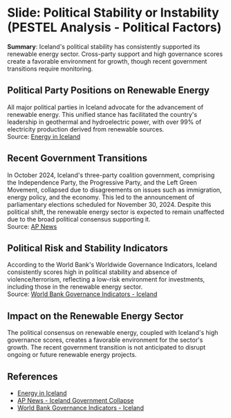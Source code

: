 # Slide: Political Stability or Instability (PESTEL Analysis - Political Factors)

**Summary**: Iceland's political stability has consistently supported its renewable energy sector. Cross-party support and high governance scores create a favorable environment for growth, though recent government transitions require monitoring.

## Political Party Positions on Renewable Energy
All major political parties in Iceland advocate for the advancement of renewable energy. This unified stance has facilitated the country's leadership in geothermal and hydroelectric power, with over 99% of electricity production derived from renewable sources.  
Source: [Energy in Iceland](https://en.wikipedia.org/wiki/Energy_in_Iceland)

## Recent Government Transitions
In October 2024, Iceland's three-party coalition government, comprising the Independence Party, the Progressive Party, and the Left Green Movement, collapsed due to disagreements on issues such as immigration, energy policy, and the economy. This led to the announcement of parliamentary elections scheduled for November 30, 2024. Despite this political shift, the renewable energy sector is expected to remain unaffected due to the broad political consensus supporting it.  
Source: [AP News](https://apnews.com/article/9d170f37de3228506de93444668c416a)

## Political Risk and Stability Indicators
According to the World Bank's Worldwide Governance Indicators, Iceland consistently scores high in political stability and absence of violence/terrorism, reflecting a low-risk environment for investments, including those in the renewable energy sector.  
Source: [World Bank Governance Indicators - Iceland](https://en.wikipedia.org/wiki/Iceland)

## Impact on the Renewable Energy Sector
The political consensus on renewable energy, coupled with Iceland's high governance scores, creates a favorable environment for the sector's growth. The recent government transition is not anticipated to disrupt ongoing or future renewable energy projects.

## References
- [Energy in Iceland](https://en.wikipedia.org/wiki/Energy_in_Iceland)
- [AP News - Iceland Government Collapse](https://apnews.com/article/9d170f37de3228506de93444668c416a)
- [World Bank Governance Indicators - Iceland](https://en.wikipedia.org/wiki/Iceland)
